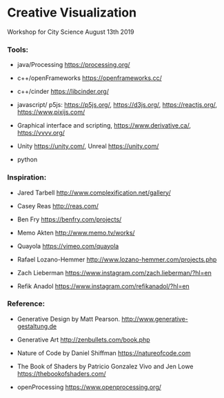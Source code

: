# Creative Visualization
Workshop for City Science August 13th 2019

### Tools:

  - java/Processing
  https://processing.org/

  - c++/openFrameworks
  https://openframeworks.cc/

  - c++/cinder
  https://libcinder.org/

  - javascript/
  p5js: https://p5js.org/, https://d3js.org/, https://reactjs.org/, https://www.pixijs.com/

  - Graphical interface and scripting, https://www.derivative.ca/, https://vvvv.org/


  - Unity https://unity.com/, Unreal https://unity.com/  

- python


###  Inspiration:

- Jared Tarbell
 http://www.complexification.net/gallery/

- Casey Reas
  http://reas.com/

- Ben Fry
  https://benfry.com/projects/

- Memo Akten
  http://www.memo.tv/works/

- Quayola
  https://vimeo.com/quayola

- Rafael Lozano-Hemmer
  http://www.lozano-hemmer.com/projects.php

- Zach Lieberman
  https://www.instagram.com/zach.lieberman/?hl=en

- Refik Anadol
  https://www.instagram.com/refikanadol/?hl=en

### Reference:

- Generative Design by Matt Pearson.
 http://www.generative-gestaltung.de

- Generative Art
  http://zenbullets.com/book.php

- Nature of Code by Daniel Shiffman
  https://natureofcode.com

- The Book of Shaders by Patricio Gonzalez Vivo and Jen Lowe
  https://thebookofshaders.com/

- openProcessing
  https://www.openprocessing.org/
